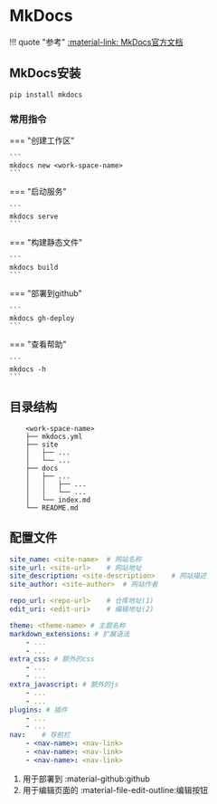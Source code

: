 # MkDocs
!!! quote "参考"
    [:material-link: MkDocs官方文档](https://www.mkdocs.org/)
## MkDocs安装

```shell
pip install mkdocs
```
### 常用指令

=== "创建工作区"

    ```
    mkdocs new <work-space-name>
    ```
=== "启动服务"

    ```
    mkdocs serve
    ```
=== "构建静态文件"

    ```
    mkdocs build
    ```
=== "部署到github"

    ```
    mkdocs gh-deploy
    ```
=== "查看帮助"

    ```
    mkdocs -h
    ```

## 目录结构
    
```text
    <work-space-name>
    ├── mkdocs.yml
    ├── site
    │   ├── ...
    │   └── ...
    ├── docs
    │   ├── ...
    │   │   ├── ...
    │   │   └── ...
    │   └── index.md
    └── README.md
```
## 配置文件

```yaml title='mkdocs.yml'
site_name: <site-name>  # 网站名称
site_url: <site-url>    # 网站地址
site_description: <site-description>    # 网站描述
site_author: <site-author>  # 网站作者

repo_url: <repo-url>    # 仓库地址(1)
edit_uri: <edit-uri>    # 编辑地址(2)

theme: <theme-name> # 主题名称
markdown_extensions: # 扩展语法
    - ...
    - ...
extra_css: # 额外的css
    - ...
    - ...
extra_javascript: # 额外的js
    - ...
    - ...
plugins: # 插件
    - ...
    - ...
nav:    # 导航栏
    - <nav-name>: <nav-link>
    - <nav-name>: <nav-link>
    - <nav-name>: <nav-link>
```

1. 用于部署到 :material-github:github
2. 用于编辑页面的 :material-file-edit-outline:编辑按钮
